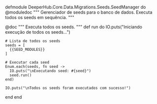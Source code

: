 defmodule DeeperHub.Core.Data.Migrations.Seeds.SeedManager do
  @moduledoc """
  Gerenciador de seeds para o banco de dados.
  Executa todos os seeds em sequência.
  """

  @doc """
  Executa todos os seeds.
  """
  def run do
    IO.puts("Iniciando execução de todos os seeds...")
    
    # Lista de todos os seeds
    seeds = [
      {{SEED_MODULES}}
    ]
    
    # Executar cada seed
    Enum.each(seeds, fn seed ->
      IO.puts("\nExecutando seed: #{seed}")
      seed.run()
    end)
    
    IO.puts("\nTodos os seeds foram executados com sucesso!")
  end
end
